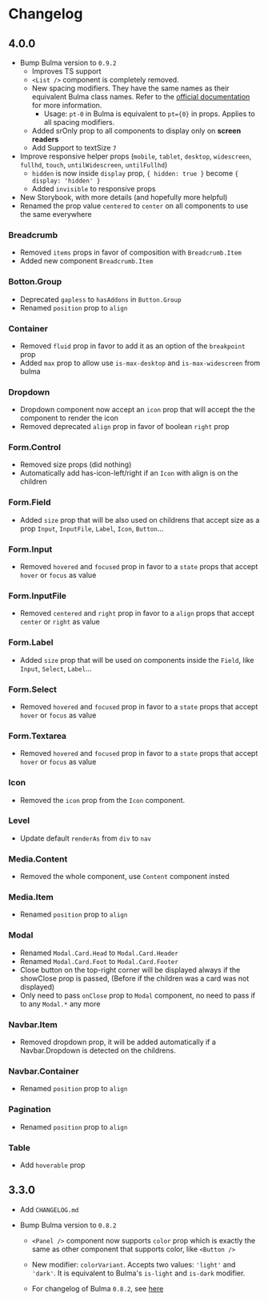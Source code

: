 # Changelog

## 4.0.0

- Bump Bulma version to `0.9.2`
  - Improves TS support
  - `<List />` component is completely removed.
  - New spacing modifiers. They have the same names as their equivalent Bulma class names.
    Refer to the [official documentation](https://bulma.io/documentation/helpers/spacing-helpers/) for more information.
    - Usage: `pt-0` in Bulma is equivalent to `pt={0}` in props. Applies to all spacing modifiers.
  - Added srOnly prop to all components to display only on **screen readers**
  - Add Support to textSize `7`
- Improve responsive helper props (`mobile`, `tablet`, `desktop`, `widescreen`, `fullhd`, `touch`, `untilWidescreen`, `untilFullhd`)
  - `hidden` is now inside `display` prop, `{ hidden: true }` become `{ display: 'hidden' }`
  - Added `invisible` to responsive props
- New Storybook, with more details (and hopefully more helpful)
- Renamed the prop value `centered` to `center` on all components to use the same everywhere

### Breadcrumb
- Removed `items` props in favor of composition with `Breadcrumb.Item`
- Added new component `Breadcrumb.Item`

### Botton.Group
- Deprecated `gapless` to `hasAddons` in `Button.Group`
- Renamed `position` prop to `align`

### Container
- Removed `fluid` prop in favor to add it as an option of the `breakpoint` prop
- Added `max` prop to allow use `is-max-desktop` and `is-max-widescreen` from bulma

### Dropdown
- Dropdown component now accept an `icon` prop that will accept the the component to render the icon
- Removed deprecated `align` prop in favor of boolean `right` prop

### Form.Control
- Removed size props (did nothing)
- Automatically add has-icon-left/right if an `Icon` with align is on the children

### Form.Field
- Added `size` prop that will be also used on childrens that accept size as a prop `Input`, `InputFile`, `Label`, `Icon`, `Button`...

### Form.Input
- Removed `hovered` and `focused` prop in favor to a `state` props that accept `hover` or `focus` as value

### Form.InputFile
- Removed `centered` and `right` prop in favor to a `align` props that accept `center` or `right` as value

### Form.Label
- Added `size` prop that will be used on components inside the `Field`, like `Input`, `Select`, `Label`...

### Form.Select
- Removed `hovered` and `focused` prop in favor to a `state` props that accept `hover` or `focus` as value

### Form.Textarea
- Removed `hovered` and `focused` prop in favor to a `state` props that accept `hover` or `focus` as value

### Icon
- Removed the `icon` prop from the `Icon` component.

### Level
- Update default `renderAs` from `div` to `nav`

### Media.Content
- Removed the whole component, use `Content` component insted

### Media.Item
- Renamed `position` prop to `align`

### Modal
- Renamed `Modal.Card.Head` to `Modal.Card.Header`
- Renamed `Modal.Card.Foot` to `Modal.Card.Footer`
- Close button on the top-right corner will be displayed always if the showClose prop is passed, (Before if the children was a card was not displayed)
- Only need to pass `onClose` prop to `Modal` component, no need to pass if to any `Modal.*` any more

### Navbar.Item
- Removed dropdown prop, it will be added automatically if a Navbar.Dropdown is detected on the childrens.

### Navbar.Container
- Renamed `position` prop to `align`

### Pagination
- Renamed `position` prop to `align`

### Table
- Add `hoverable` prop

## 3.3.0

- Add `CHANGELOG.md`

- Bump Bulma version to `0.8.2`

  - `<Panel />` component now supports `color` prop which is exactly the same as
    other component that supports color, like `<Button />`

  - New modifier: `colorVariant`. Accepts two values: `'light'` and `'dark'`.
    It is equivalent to Bulma's `is-light` and `is-dark` modifier.
  
  - For changelog of Bulma `0.8.2`, see [here](https://github.com/jgthms/bulma/blob/master/CHANGELOG.md#082)
